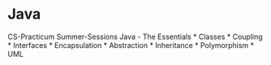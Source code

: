 # Java
CS-Practicum Summer-Sessions
Java - The Essentials
		* Classes
		* Coupling
		* Interfaces
		* Encapsulation
		* Abstraction
		* Inheritance
		* Polymorphism
		* UML
